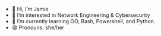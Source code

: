 - 👋 Hi, I’m Jamie
- 👀 I’m interested in Network Engineering & Cybersecurity
- 🌱 I’m currently learning GO, Bash, Powershell, and Python.
- 😄 Pronouns: she/her


<!---
JamieElise/JamieElise is a ✨ special ✨ repository because its `README.md` (this file) appears on your GitHub profile.
You can click the Preview link to take a look at your changes.
--->
